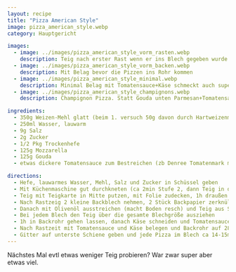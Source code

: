 ```yaml
---
layout: recipe
title: "Pizza American Style"
image: pizza_american_style.webp
category: Hauptgericht

images:
  - image: ../images/pizza_american_style_vorm_rasten.webp
    description: Teig nach erster Rast wenn er ins Blech gegeben wurde
  - image: ../images/pizza_american_style_vorm_backen.webp
    description: Mit Belag bevor die Pizzen ins Rohr kommen
  - image: ../images/pizza_american_style_minimal.webp
    description: Minimal Belag mit Tomatensauce+Käse schmeckt auch super
  - image: ../images/pizza_american_style_champignons.webp
    description: Champignon Pizza. Statt Gouda unten Parmesan+Tomatensauce vermischt ist auch gut aber Parmesan schmeckt zu sehr hervor.

ingredients:
  - 350g Weizen-Mehl glatt (beim 1. versuch 50g davon durch Hartweizenmehl ersetzt, macht es das rescher?)
  - 250ml Wasser, lauwarm
  - 9g Salz
  - 2g Zucker
  - 1/2 Pkg Trockenhefe
  - 125g Mozzarella
  - 125g Gouda
  - etwas dickere Tomatensauce zum Bestreichen (zb Denree Tomatenmark mit flüssiger Sauce vermischen)

directions:
  - Hefe, lauwarmes Wasser, Mehl, Salz und Zucker in Schüssel geben
  - Mit Küchenmaschine gut durchkneten (ca 2min Stufe 2, dann Teig in die Mitte putzen, danach 5min Stufe 3)
  - Teig mit Teigkarte in Mitte putzen, mit Folie zudecken, 1h draußen gehen lassen, danach 30min im Kühlschrank (beim 2. Versuch waren es 5h im Kühlschrank wodurch er etwas weniger aufgegangen ist aber gut rausgegangen ist und halbiert werden konnte. Daher immer kurz in Kühlschrank am Ende)
  - Nach Rastzeig 2 kleine Backblech nehmen, 2 Stück Backpapier zerknüllen, wieder ausbreiten und Backblechs gut auslegen
  - Danach mit Olivenöl ausstreichen (macht Boden resch) und Teig aus Schüssel putzen (je eine Hälfte davon pro Blech)
  - Bei jedem Blech den Teig über die gesamte Blechgröße ausziehen
  - 1h in Backrohr gehen lassen, danach Käse schneiden und Tomatensauce bzw sonstigen Belag vorbereiten
  - Nach Rastzeit mit Tomatensauce und Käse belegen und Backrohr auf 280°C Ober/Unterhitze vorheizen
  - Gitter auf unterste Schiene geben und jede Pizza im Blech ca 14-15min ins Rohr geben (die 2 Blech überlappen etwas damit sie sich ausgehen)
---
```


Nächstes Mal evtl etwas weniger Teig probieren? War zwar super aber etwas viel.
